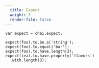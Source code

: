 ```yaml
---
  title: Expect
  weight: 3
  render-file: false
---
```


    var expect = chai.expect;

    expect(foo).to.be.a('string');
    expect(foo).to.equal('bar');
    expect(foo).to.have.length(3);
    expect(tea).to.have.property('flavors')
      .with.length(3);

